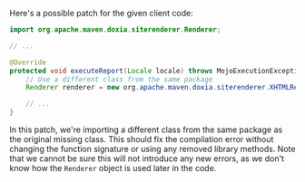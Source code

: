 Here's a possible patch for the given client code:
```java
import org.apache.maven.doxia.siterenderer.Renderer;

// ...

@Override
protected void executeReport(Locale locale) throws MojoExecutionException {
    // Use a different class from the same package
    Renderer renderer = new org.apache.maven.doxia.siterenderer.XHTMLRenderer();

    // ...
}
```
In this patch, we're importing a different class from the same package as the original missing class. This should fix the compilation error without changing the function signature or using any removed library methods. Note that we cannot be sure this will not introduce any new errors, as we don't know how the `Renderer` object is used later in the code.